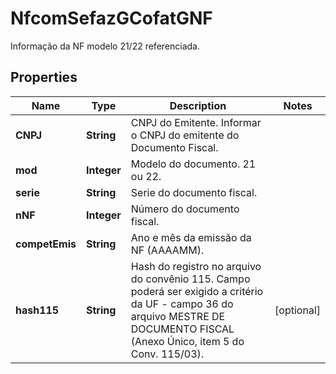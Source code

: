 

# NfcomSefazGCofatGNF

Informação da NF modelo 21/22 referenciada.

## Properties

| Name | Type | Description | Notes |
|------------ | ------------- | ------------- | -------------|
|**CNPJ** | **String** | CNPJ do Emitente.  Informar o CNPJ do emitente do Documento Fiscal. |  |
|**mod** | **Integer** | Modelo do documento.  21 ou 22. |  |
|**serie** | **String** | Serie do documento fiscal. |  |
|**nNF** | **Integer** | Número do documento fiscal. |  |
|**competEmis** | **String** | Ano e mês da emissão da NF (AAAAMM). |  |
|**hash115** | **String** | Hash do registro no arquivo do convênio 115.  Campo poderá ser exigido a critério da UF - campo 36 do arquivo MESTRE DE DOCUMENTO FISCAL (Anexo Único, item 5 do Conv. 115/03). |  [optional] |



